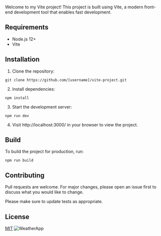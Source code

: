 Welcome to my Vite project! This project is built using Vite, a modern front-end development tool that enables fast development.

## Requirements

- Node.js 12+
- Vite

## Installation

1. Clone the repository:

```
git clone https://github.com/[username]/vite-project.git
```

2. Install dependencies:

```
npm install
```

3. Start the development server:

```
npm run dev
```

4. Visit http://localhost:3000/ in your browser to view the project.

## Build

To build the project for production, run:

```
npm run build
```

## Contributing

Pull requests are welcome. For major changes, please open an issue first to discuss what you would like to change.

Please make sure to update tests as appropriate.

## License

[MIT](https://choosealicense.com/licenses/mit/)
![WeatherApp](https://user-images.githubusercontent.com/111018323/221091717-4f325790-2065-45e9-94b7-1ea47721dec2.png)

